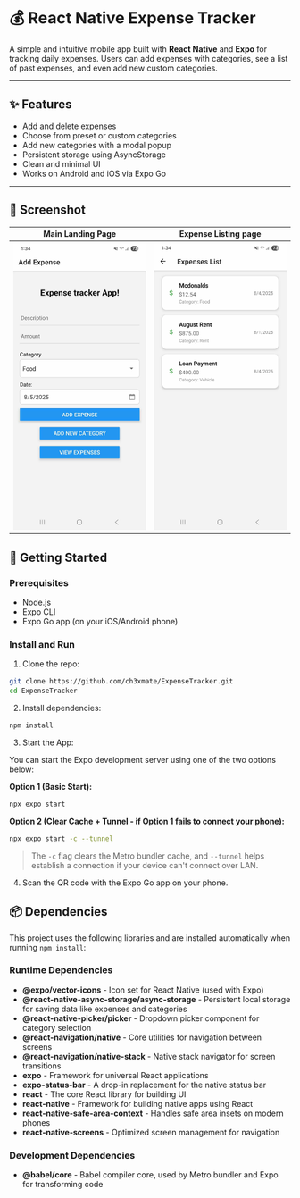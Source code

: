 # 💰 React Native Expense Tracker

A simple and intuitive mobile app built with **React Native** and **Expo** for tracking daily expenses. Users can add expenses with categories, see a list of past expenses, and even add new custom categories.

---

## ✨ Features

- Add and delete expenses
- Choose from preset or custom categories
- Add new categories with a modal popup
- Persistent storage using AsyncStorage
- Clean and minimal UI
- Works on Android and iOS via Expo Go

---

## 📸 Screenshot

<table>
    <thead>
      <th>Main Landing Page</th>
      <th>Expense Listing page</th>
    </thead>
    <tr>
        <td>
            <img src="assets/AddExpense.jpg" alt="Screenshot of app landing page on phone" Width="250" />
        </td>
        <td>
            <img src="assets/ListExpense.jpg" alt="Screenshot of app Expense Listing page on phone" Width="250" />
        </td>
    </tr>
</table>

## 🚀 Getting Started

### Prerequisites

- Node.js
- Expo CLI
- Expo Go app (on your iOS/Android phone)

### Install and Run

1. Clone the repo:

```bash
git clone https://github.com/ch3xmate/ExpenseTracker.git
cd ExpenseTracker
```

2. Install dependencies:

```bash
npm install
```

3. Start the App:

You can start the Expo development server using one of the two options below:

**Option 1 (Basic Start):**

```bash
npx expo start
```

**Option 2 (Clear Cache + Tunnel - if Option 1 fails to connect your phone):**

```bash
npx expo start -c --tunnel
```

>The `-c` flag clears the Metro bundler cache, and `--tunnel` helps establish a connection if your device can't connect over LAN.

4. Scan the QR code with the Expo Go app on your phone.

## 📦 Dependencies

This project uses the following libraries and are installed automatically when running `npm install`:

### Runtime Dependencies

- **@expo/vector-icons** - Icon set for React Native (used with Expo)
- **@react-native-async-storage/async-storage** - Persistent local storage for saving data like expenses and categories
- **@react-native-picker/picker** - Dropdown picker component for category selection
- **@react-navigation/native** - Core utilities for navigation between screens
- **@react-navigation/native-stack** - Native stack navigator for screen transitions
- **expo** - Framework for universal React applications
- **expo-status-bar** - A drop-in replacement for the native status bar
- **react** - The core React library for building UI
- **react-native** - Framework for building native apps using React
- **react-native-safe-area-context** - Handles safe area insets on modern phones
- **react-native-screens** - Optimized screen management for navigation

### Development Dependencies

- **@babel/core** - Babel compiler core, used by Metro bundler and Expo for transforming code

